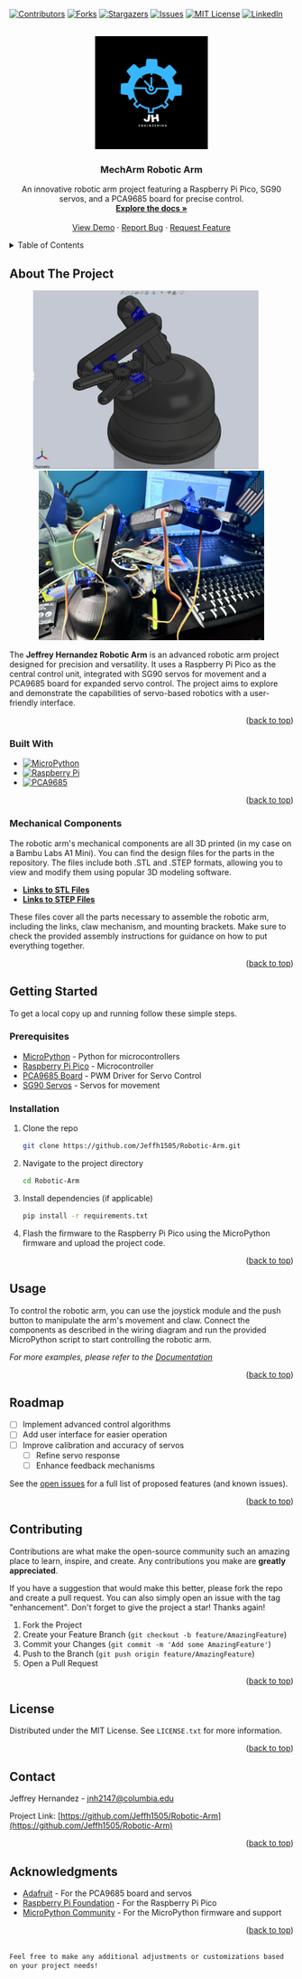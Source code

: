 
<!-- Improved compatibility of back to top link: See: https://github.com/othneildrew/Best-README-Template/pull/73 -->
<a id="readme-top"></a>
<!--
*** Thanks for checking out the Best-README-Template. If you have a suggestion
*** that would make this better, please fork the repo and create a pull request
*** or simply open an issue with the tag "enhancement".
*** Don't forget to give the project a star!
*** Thanks again! Now go create something AMAZING! :D
-->

<!-- PROJECT SHIELDS -->
[![Contributors][contributors-shield]][contributors-url]
[![Forks][forks-shield]][forks-url]
[![Stargazers][stars-shield]][stars-url]
[![Issues][issues-shield]][issues-url]
[![MIT License][license-shield]][license-url]
[![LinkedIn][linkedin-shield]][linkedin-url]

<!-- PROJECT LOGO -->
<br />
<div align="center">
  <a href="https://github.com/Jeffh1505/Robotic-Arm">
    <img src="Images/Blue and White Simple Icon Engineering Logo.png" alt="Logo" width="200" height="200">
  </a>

<h3 align="center">MechArm Robotic Arm</h3>

  <p align="center">
    An innovative robotic arm project featuring a Raspberry Pi Pico, SG90 servos, and a PCA9685 board for precise control.
    <br />
    <a href="https://github.com/Jeffh1505/Robotic-Arm"><strong>Explore the docs »</strong></a>
    <br />
    <br />
    <a href="https://github.com/Jeffh1505/Robotic-Arm">View Demo</a>
    ·
    <a href="https://github.com/Jeffh1505/Robotic-Arm/issues/new?labels=bug&template=bug-report---.md">Report Bug</a>
    ·
    <a href="https://github.com/Jeffh1505/Robotic-Arm/issues/new?labels=enhancement&template=feature-request---.md">Request Feature</a>
  </p>
</div>

<!-- TABLE OF CONTENTS -->
<details>
  <summary>Table of Contents</summary>
  <ol>
    <li>
      <a href="#about-the-project">About The Project</a>
      <ul>
        <li><a href="#built-with">Built With</a></li>
        <li><a href="#mechanical-components">Mechanical Components</a></li>
      </ul>
    </li>
    <li>
      <a href="#getting-started">Getting Started</a>
      <ul>
        <li><a href="#prerequisites">Prerequisites</a></li>
        <li><a href="#installation">Installation</a></li>
      </ul>
    </li>
    <li><a href="#usage">Usage</a></li>
    <li><a href="#roadmap">Roadmap</a></li>
    <li><a href="#contributing">Contributing</a></li>
    <li><a href="#license">License</a></li>
    <li><a href="#contact">Contact</a></li>
    <li><a href="#acknowledgments">Acknowledgments</a></li>
  </ol>
</details>

<!-- ABOUT THE PROJECT -->
## About The Project

<!-- Side-by-side images -->
<div align="center">
  <img src="https://github.com/Jeffh1505/Robotic-Arm/blob/ca8d28577ea20a32f708dfd36b841a662abd08b3/Images/Screenshot%202024-07-26%20163946.png" alt="CAD Screenshot" width="400" style="margin-right: 20px;"/>
  <img src="https://github.com/Jeffh1505/Robotic-Arm/blob/ca8d28577ea20a32f708dfd36b841a662abd08b3/Images/20240727_005540836_iOS.jpg" alt="Actual Robot" width="400"/>
</div>

The **Jeffrey Hernandez Robotic Arm** is an advanced robotic arm project designed for precision and versatility. It uses a Raspberry Pi Pico as the central control unit, integrated with SG90 servos for movement and a PCA9685 board for expanded servo control. The project aims to explore and demonstrate the capabilities of servo-based robotics with a user-friendly interface.

<p align="right">(<a href="#readme-top">back to top</a>)</p>

### Built With

* [![MicroPython][MicroPython]][MicroPython-url]
* [![Raspberry Pi][Raspberry Pi]][RaspberryPi-url]
* [![PCA9685][PCA9685]][PCA9685-url]

<p align="right">(<a href="#readme-top">back to top</a>)</p>

### Mechanical Components

The robotic arm's mechanical components are all 3D printed (in my case on a Bambu Labs A1 Mini).  You can find the design files for the parts in the repository. The files include both .STL and .STEP formats, allowing you to view and modify them using popular 3D modeling software.

* **[Links to STL Files](https://github.com/Jeffh1505/Robotic-Arm/tree/main/mechanical_components/stl](https://github.com/Jeffh1505/Robotic-Arm/tree/d86a44941792ed8565e8fd56f3d0de753aeca986/STL%20Files))**
* **[Links to STEP Files](https://github.com/Jeffh1505/Robotic-Arm/tree/main/mechanical_components/step](https://github.com/Jeffh1505/Robotic-Arm/tree/d86a44941792ed8565e8fd56f3d0de753aeca986/STEP%20Files))**

These files cover all the parts necessary to assemble the robotic arm, including the links, claw mechanism, and mounting brackets. Make sure to check the provided assembly instructions for guidance on how to put everything together.

<p align="right">(<a href="#readme-top">back to top</a>)</p>

<!-- GETTING STARTED -->
## Getting Started

To get a local copy up and running follow these simple steps.

### Prerequisites

* [MicroPython](https://micropython.org/) - Python for microcontrollers
* [Raspberry Pi Pico](https://www.raspberrypi.com/products/raspberry-pi-pico/) - Microcontroller
* [PCA9685 Board](https://www.adafruit.com/product/815) - PWM Driver for Servo Control
* [SG90 Servos](https://www.dfrobot.com/product-1118.html) - Servos for movement

### Installation

1. Clone the repo
   ```sh
   git clone https://github.com/Jeffh1505/Robotic-Arm.git
   ```
2. Navigate to the project directory
   ```sh
   cd Robotic-Arm
   ```
3. Install dependencies (if applicable)
   ```sh
   pip install -r requirements.txt
   ```
4. Flash the firmware to the Raspberry Pi Pico using the MicroPython firmware and upload the project code.

<p align="right">(<a href="#readme-top">back to top</a>)</p>

<!-- USAGE EXAMPLES -->
## Usage

To control the robotic arm, you can use the joystick module and the push button to manipulate the arm's movement and claw. Connect the components as described in the wiring diagram and run the provided MicroPython script to start controlling the robotic arm.

_For more examples, please refer to the [Documentation](https://example.com)_

<p align="right">(<a href="#readme-top">back to top</a>)</p>

<!-- ROADMAP -->
## Roadmap

- [ ] Implement advanced control algorithms
- [ ] Add user interface for easier operation
- [ ] Improve calibration and accuracy of servos
    - [ ] Refine servo response
    - [ ] Enhance feedback mechanisms

See the [open issues](https://github.com/Jeffh1505/Robotic-Arm/issues) for a full list of proposed features (and known issues).

<p align="right">(<a href="#readme-top">back to top</a>)</p>

<!-- CONTRIBUTING -->
## Contributing

Contributions are what make the open-source community such an amazing place to learn, inspire, and create. Any contributions you make are **greatly appreciated**.

If you have a suggestion that would make this better, please fork the repo and create a pull request. You can also simply open an issue with the tag "enhancement". Don't forget to give the project a star! Thanks again!

1. Fork the Project
2. Create your Feature Branch (`git checkout -b feature/AmazingFeature`)
3. Commit your Changes (`git commit -m 'Add some AmazingFeature'`)
4. Push to the Branch (`git push origin feature/AmazingFeature`)
5. Open a Pull Request

<p align="right">(<a href="#readme-top">back to top</a>)</p>

<!-- LICENSE -->
## License

Distributed under the MIT License. See `LICENSE.txt` for more information.

<p align="right">(<a href="#readme-top">back to top</a>)</p>

<!-- CONTACT -->
## Contact

Jeffrey Hernandez  - jnh2147@columbia.edu

Project Link: [https://github.com/Jeffh1505/Robotic-Arm](https://github.com/Jeffh1505/Robotic-Arm)

<p align="right">(<a href="#readme-top">back to top</a>)</p>

<!-- ACKNOWLEDGMENTS -->
## Acknowledgments

* [Adafruit](https://www.adafruit.com) - For the PCA9685 board and servos
* [Raspberry Pi Foundation](https://www.raspberrypi.com) - For the Raspberry Pi Pico
* [MicroPython Community](https://micropython.org/community) - For the MicroPython firmware and support

<p align="right">(<a href="#readme-top">back to top</a>)</p>

<!-- MARKDOWN LINKS & IMAGES -->
[contributors-shield]: https://img.shields.io/github/contributors/Jeffh1505/Robotic-Arm.svg?style=for-the-badge
[contributors-url]: https://github.com/Jeffh1505/Robotic-Arm/graphs/contributors
[forks-shield]: https://img.shields.io/github/forks/Jeffh1505/Robotic-Arm.svg?style=for-the-badge
[forks-url]: https://github.com/Jeffh1505/Robotic-Arm/network/members
[stars-shield]: https://img.shields.io/github/stars/Jeffh1505/Robotic-Arm.svg?style=for-the-badge
[stars-url]: https://github.com/Jeffh1505/Robotic-Arm/stargazers
[issues-shield]: https://img.shields.io/github/issues/Jeffh1505/Robotic-Arm.svg?style=for-the-badge
[issues-url]: https://github.com/Jeffh1505/Robotic-Arm/issues
[license-shield]: https://img.shields.io/github/license-MIT-blue/Jeffh1505/Robotic-Arm.svg?style=for-the-badge
[license-url]: https://github.com/Jeffh1505/Robotic-Arm/blob/de5ad141a244e4c7955a105685d15317e0745402/LICENSE
[linkedin-shield]: https://img.shields.io/badge/-LinkedIn-black.svg?style=for-the-badge&logo=linkedin&colorB=555
[linkedin-url]: https://linkedin.com/in/jeffreyhernandez
[product-screenshot]: https://github.com/Jeffh1505/Robotic-Arm/blob/2bc25584afa35375e4da769b79eef2e5bba5cad9/Images/Screenshot%202024-07-26%20163946.png
[MicroPython]: https://img.shields.io/badge/MicroPython-black?logo=micropython
[MicroPython-url]: https://micropython.org/
[Raspberry Pi]: https://img.shields.io/badge/Raspberry%20Pi-dark%20green?logo=raspberrypi
[RaspberryPi-url]: https://www.raspberrypi.com/
[PCA9685]: https://img.shields.io/badge/PCA9685-blue?logo=python
[PCA9685-url]: https://www.adafruit.com/product/815
```

Feel free to make any additional adjustments or customizations based on your project needs!

